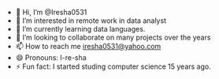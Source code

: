 - 👋 Hi, I’m @Iresha0531
- 👀 I’m interested in remote work in data analyst
- 🌱 I’m currently learning data languages.
- 💞️ I’m looking to collaborate on many projects over the years
- 📫 How to reach me iresha0531@yahoo.com
- 😄 Pronouns: I-re-sha
- ⚡ Fun fact: I started studing computer science 15 years ago.

<!---
Iresha0531/Iresha0531 is a ✨ special ✨ repository because its `README.md` (this file) appears on your GitHub profile.
You can click the Preview link to take a look at your changes.
--->
